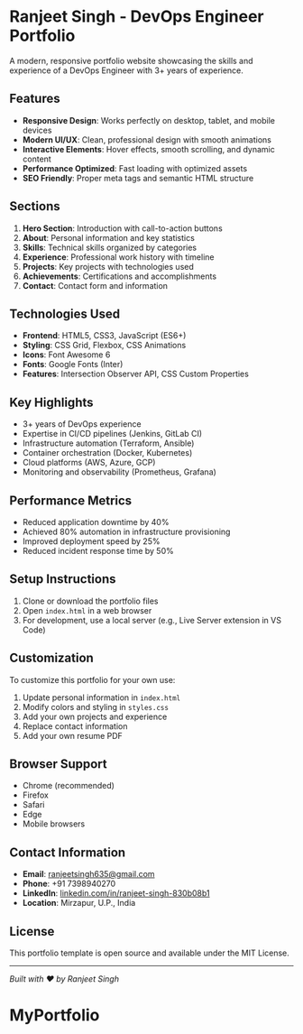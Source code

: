 # Ranjeet Singh - DevOps Engineer Portfolio

A modern, responsive portfolio website showcasing the skills and experience of a DevOps Engineer with 3+ years of experience.

## Features

- **Responsive Design**: Works perfectly on desktop, tablet, and mobile devices
- **Modern UI/UX**: Clean, professional design with smooth animations
- **Interactive Elements**: Hover effects, smooth scrolling, and dynamic content
- **Performance Optimized**: Fast loading with optimized assets
- **SEO Friendly**: Proper meta tags and semantic HTML structure

## Sections

1. **Hero Section**: Introduction with call-to-action buttons
2. **About**: Personal information and key statistics
3. **Skills**: Technical skills organized by categories
4. **Experience**: Professional work history with timeline
5. **Projects**: Key projects with technologies used
6. **Achievements**: Certifications and accomplishments
7. **Contact**: Contact form and information

## Technologies Used

- **Frontend**: HTML5, CSS3, JavaScript (ES6+)
- **Styling**: CSS Grid, Flexbox, CSS Animations
- **Icons**: Font Awesome 6
- **Fonts**: Google Fonts (Inter)
- **Features**: Intersection Observer API, CSS Custom Properties

## Key Highlights

- 3+ years of DevOps experience
- Expertise in CI/CD pipelines (Jenkins, GitLab CI)
- Infrastructure automation (Terraform, Ansible)
- Container orchestration (Docker, Kubernetes)
- Cloud platforms (AWS, Azure, GCP)
- Monitoring and observability (Prometheus, Grafana)

## Performance Metrics

- Reduced application downtime by 40%
- Achieved 80% automation in infrastructure provisioning
- Improved deployment speed by 25%
- Reduced incident response time by 50%

## Setup Instructions

1. Clone or download the portfolio files
2. Open `index.html` in a web browser
3. For development, use a local server (e.g., Live Server extension in VS Code)

## Customization

To customize this portfolio for your own use:

1. Update personal information in `index.html`
2. Modify colors and styling in `styles.css`
3. Add your own projects and experience
4. Replace contact information
5. Add your own resume PDF

## Browser Support

- Chrome (recommended)
- Firefox
- Safari
- Edge
- Mobile browsers

## Contact Information

- **Email**: ranjeetsingh635@gmail.com
- **Phone**: +91 7398940270
- **LinkedIn**: [linkedin.com/in/ranjeet-singh-830b08b1](https://www.linkedin.com/in/ranjeet-singh-830b08b1/)
- **Location**: Mirzapur, U.P., India

## License

This portfolio template is open source and available under the MIT License.

---

*Built with ❤️ by Ranjeet Singh*
# MyPortfolio
